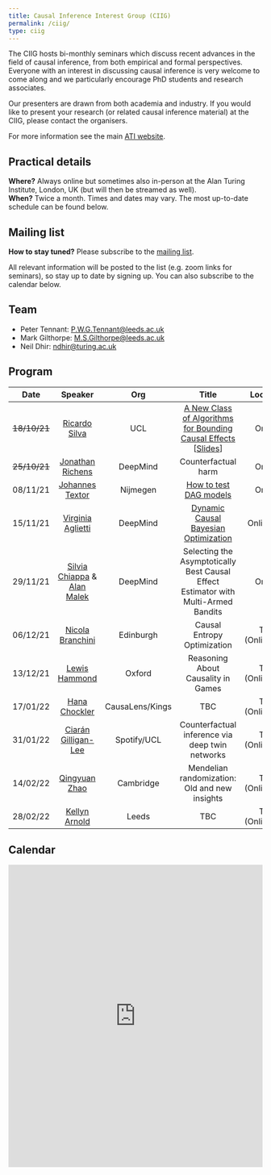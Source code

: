 ```yaml
---
title: Causal Inference Interest Group (CIIG)
permalink: /ciig/
type: ciig
---
```


The CIIG hosts bi-monthly seminars which discuss recent advances in the field of causal inference, from both empirical and formal perspectives. Everyone with an interest in discussing causal inference is very welcome to come along and we particularly encourage PhD students and research associates.

Our presenters are drawn from both academia and industry. If you would like to present your research (or related causal inference material) at the CIIG, please contact the organisers.

For more information see the main [ATI website](https://www.turing.ac.uk/research/interest-groups/causal-inference).

## Practical details

**Where?** Always online but sometimes also in-person at the Alan Turing Institute, London, UK (but will then be streamed as well).\
**When?** Twice a month. Times and dates may vary. The most up-to-date schedule can be found below.

## Mailing list

**How to stay tuned?** Please subscribe to the [mailing list](https://www.jiscmail.ac.uk/cgi-bin/wa-jisc.exe?SUBED1=CIIG&A=1).

All relevant information will be posted to the list (e.g. zoom links for seminars), so stay up to date by signing up. You can also subscribe to the calendar below.

## Team

- Peter Tennant: [P.W.G.Tennant@leeds.ac.uk](mailto:P.W.G.Tennant@leeds.ac.uk)
- Mark Gilthorpe: [M.S.Gilthorpe@leeds.ac.uk](mailto:M.S.Gilthorpe@leeds.ac.uk)
- Neil Dhir: [ndhir@turing.ac.uk](mailto:ndhir@turing.ac.uk)

## Program

| Date | Speaker | Org | Title |  Location |
| :-: | :-: | :-: | :-: | :-: |
| ~~18/10/21~~ | [Ricardo Silva](http://www.homepages.ucl.ac.uk/~ucgtrbd/) | UCL | [A New Class of Algorithms for Bounding Causal Effects](https://papers.nips.cc/paper/2020/hash/e8b1cbd05f6e6a358a81dee52493dd06-Abstract.html) [[Slides](../CIIG/slides/RS_slides_181021.pdf)] | Online |
| ~~25/10/21~~ | [Jonathan Richens](https://scholar.google.com/citations?user=VtfYF3EAAAAJ&hl=en) | DeepMind | Counterfactual harm | Online |
| 08/11/21| [Johannes Textor](http://johannes-textor.name/) | Nijmegen | [How to test DAG models](https://currentprotocols.onlinelibrary.wiley.com/doi/10.1002/cpz1.45) | Online |
| 15/11/21| [Virginia Aglietti](https://scholar.google.com/citations?user=-itpVyoAAAAJ&hl=en) | DeepMind | [Dynamic Causal Bayesian Optimization](https://www.researchgate.net/publication/355648121_Dynamic_Causal_Bayesian_Optimization) | Online/ATI |
| 29/11/21| [Silvia Chiappa](https://csilviavr.github.io/) & [Alan Malek](http://alanmalek.com/) | DeepMind | Selecting the Asymptotically Best Causal Effect Estimator with Multi-Armed Bandits | Online |
| 06/12/21| [Nicola Branchini](https://nicola144.github.io/about.html) | Edinburgh | Causal Entropy Optimization | TBC (Online/ATI) |
| 13/12/21| [Lewis Hammond](https://www.lewishammond.com/) | Oxford | Reasoning About Causality in Games | TBC (Online/ATI) |
| 17/01/22| [Hana Chockler](https://www.kcl.ac.uk/people/hana-chockler) | CausaLens/Kings| TBC | TBC (Online/ATI) |
| 31/01/22| [Ciarán Gilligan-Lee](https://www.ciarangilliganlee.com/) | Spotify/UCL | Counterfactual inference via deep twin networks | TBC (Online/ATI) |
| 14/02/22| [Qingyuan Zhao](http://www.statslab.cam.ac.uk/~qz280/) | Cambridge | Mendelian randomization: Old and new insights | TBC (Online/ATI) |
| 28/02/22| [Kellyn Arnold](https://environment.leeds.ac.uk/geography/staff/9604/dr-kellyn-f-arnold) | Leeds | TBC | TBC (Online/ATI) |

## Calendar

<div class="responsive-iframe-container big-container">
<iframe src="https://calendar.google.com/calendar/embed?height=600&wkst=1&bgcolor=%23ffffff&ctz=Europe%2FLondon&hl=en_GB&showTabs=1&showNav=1&showDate=1&showTitle=1&showCalendars=1&showTz=1&showPrint=0&src=djAxdWoya2szZTZiZGg3YWJwM3ZkNnJ2anNAZ3JvdXAuY2FsZW5kYXIuZ29vZ2xlLmNvbQ&color=%23795548" style="border-width:0" width="100%" height="600" frameborder="0" scrolling="no"></iframe>
</div>

<!-- --- -->
<!-- ![Causal inference is a strange thing](../images/causal-inference.png) -->
